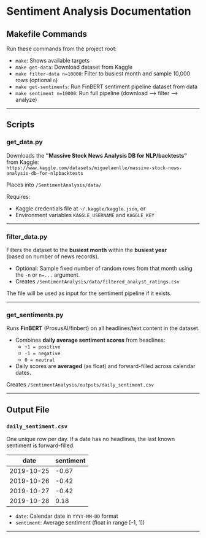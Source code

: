 # Sentiment Analysis Documentation

## Makefile Commands

Run these commands from the project root:

- `make`: Shows available targets
- `make get-data`: Download dataset from Kaggle
- `make filter-data n=10000`: Filter to busiest month and sample 10,000 rows (optional `n`)
- `make get-sentiments`: Run FinBERT sentiment pipeline dataset from data
- `make sentiment n=10000`: Run full pipeline (download --> filter --> analyze)

---

## Scripts

### get_data.py

Downloads the **"Massive Stock News Analysis DB for NLP/backtests"** from Kaggle:  
`https://www.kaggle.com/datasets/miguelaenlle/massive-stock-news-analysis-db-for-nlpbacktests`

Places into `/SentimentAnalysis/data/`

Requires:

- Kaggle credentials file at `~/.kaggle/kaggle.json`, or
- Environment variables `KAGGLE_USERNAME` and `KAGGLE_KEY`

---

### filter_data.py

Filters the dataset to the **busiest month** within the **busiest year**  
(based on number of news records).

- Optional: Sample fixed number of random rows from that month using the `-n` or `n=...` argument.
- Creates `/SentimentAnalysis/data/filtered_analyst_ratings.csv`

The file will be used as input for the sentiment pipeline if it exists.

---

### get_sentiments.py

Runs **FinBERT** (ProsusAI/finbert) on all headlines/text content in the dataset.

- Combines **daily average sentiment scores** from headlines:
  - `+1 = positive`
  - `-1 = negative`
  - `0 = neutral`
- Daily scores are **averaged** (as float) and forward-filled across calendar dates.

Creates `/SentimentAnalysis/outputs/daily_sentiment.csv`

---

## Output File

### `daily_sentiment.csv`

One unique row per day. If a date has no headlines, the last known sentiment is forward-filled.

| date       | sentiment |
|------------|-----------|
| 2019-10-25 | -0.67     |
| 2019-10-26 | -0.42     |
| 2019-10-27 | -0.42     |
| 2019-10-28 |  0.18     |

- `date`: Calendar date in `YYYY-MM-DD` format
- `sentiment`: Average sentiment (float in range [-1, 1])

---
